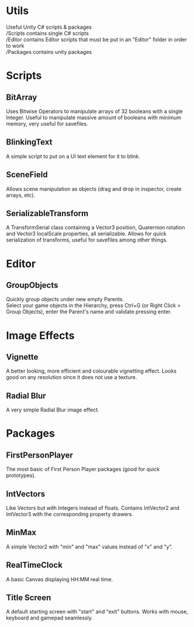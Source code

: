 # Utils
Useful Unity C# scripts & packages  
/Scripts contains single C# scripts  
/Editor contains Editor scripts that must be put in an "Editor" folder in order to work  
/Packages contains unity packages  

# Scripts

##  BitArray
Uses Bitwise Operators to manipulate arrays of 32 booleans with a single Integer.
Useful to manipulate massive amount of booleans with minimum memory, very useful for savefiles.

##  BlinkingText
A simple script to put on a UI text element for it to blink.

##  SceneField
Allows scene manipulation as objects (drag and drop in inspector, create arrays, etc).

##  SerializableTransform
A TransformSerial class containing a Vector3 position, Quaternion rotation and Vector3 localScale properties, all serializable.
Allows for quick serialization of transforms, useful for savefiles among other things.

# Editor

##  GroupObjects
Quickly group objects under new empty Parents.  
Select your game objects in the Hierarchy, press Ctrl+G (or Right Click > Group Objects), enter the Parent's name and validate pressing enter.

# Image Effects

##  Vignette
A better looking, more efficient and colourable vignetting effect. Looks good on any resolution since it does not use a texture.

##  Radial Blur
A very simple Radial Blur image effect.

# Packages

##  FirstPersonPlayer
The most basic of First Person Player packages (good for quick prototypes).

##  IntVectors
Like Vectors but with Integers instead of floats. 
Contains IntVector2 and IntVector3 with the corresponding property drawers.

##  MinMax
A simple Vector2 with "min" and "max" values instead of "x" and "y".

##  RealTimeClock
A basic Canvas displaying HH:MM real time.

##  Title Screen
A default starting screen with "start" and "exit" buttons. Works with mouse, keyboard and gamepad seamlessly.
